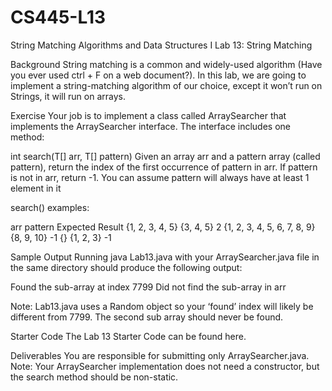 # CS445-L13
String Matching
Algorithms and Data Structures I
Lab 13: String Matching

Background
String matching is a common and widely-used algorithm (Have you ever used ctrl + F on a web document?). In this lab, we are going to implement a string-matching algorithm of our choice, except it won’t run on Strings, it will run on arrays.

Exercise
Your job is to implement a class called ArraySearcher that implements the ArraySearcher interface. The interface includes one method:

int search(T[] arr, T[] pattern)
Given an array arr and a pattern array (called pattern), return the index of the first occurrence of pattern in arr. If pattern is not in arr, return -1.
You can assume pattern will always have at least 1 element in it

search() examples:

arr
pattern
Expected Result
{1, 2, 3, 4, 5}
{3, 4, 5}
2
{1, 2, 3, 4, 5, 6, 7, 8, 9}
{8, 9, 10}
-1
{}
{1, 2, 3}
-1


Sample Output
Running java Lab13.java with your ArraySearcher.java file in the same directory should produce the following output:

Found the sub-array at index 7799
Did not find the sub-array in arr


Note: Lab13.java uses a Random object so your ‘found’ index will likely be different from 7799. The second sub array should never be found.

Starter Code
The Lab 13 Starter Code can be found here.

Deliverables
You are responsible for submitting only ArraySearcher.java. Note: Your ArraySearcher implementation does not need a constructor, but the search method should be non-static.
